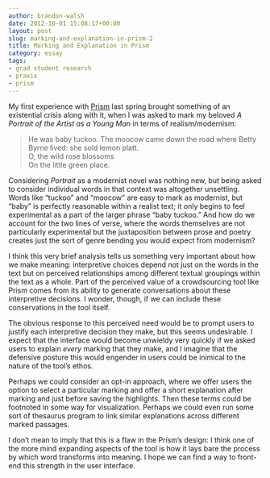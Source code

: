 ```yaml
---
author: brandon-walsh
date: 2012-10-01 15:08:17+00:00
layout: post
slug: marking-and-explanation-in-prism-2
title: Marking and Explanation in Prism
category: essay
tags:
- grad student research
- praxis
- prism
---
```


My first experience with [Prism](http://prism.scholarslab.org/) last spring brought something of an existential crisis along with it, when I was asked to mark my beloved _A Portrait of the Artist as a Young Man_ in terms of realism/modernism:


> He was baby tuckoo. The moocow came down the road where Betty Byrne lived: she sold lemon platt.<br>
O, the wild rose blossoms<br>
On the little green place.<br>


Considering _Portrait_ as a modernist novel was nothing new, but being asked to consider individual words in that context was altogether unsettling. Words like “tuckoo” and “moocow” are easy to mark as modernist, but “baby” is perfectly reasonable within a realist text; it only begins to feel experimental as a part of the larger phrase “baby tuckoo.” And how do we account for the two lines of verse, where the words themselves are not particularly experimental but the juxtaposition between prose and poetry creates just the sort of genre bending you would expect from modernism?

I think this very brief analysis tells us something very important about how we make meaning: interpretive choices depend not just on the words in the text but on perceived relationships among different textual groupings within the text as a whole. Part of the perceived value of a crowdsourcing tool like Prism comes from its ability to generate conversations about these interpretive decisions. I wonder, though, if we can include these conservations in the tool itself.

The obvious response to this perceived need would be to prompt users to justify each interpretive decision they make, but this seems undesirable. I expect that the interface would become unwieldy very quickly if we asked users to explain _every_ marking that they make, and I imagine that the defensive posture this would engender in users could be inimical to the nature of the tool’s ethos.

Perhaps we could consider an opt-in approach, where we offer users the option to select a particular marking and offer a short explanation after marking and just before saving the highlights. Then these terms could be footnoted in some way for visualization. Perhaps we could even run some sort of thesaurus program to link similar explanations across different marked passages.

I don’t mean to imply that this is a flaw in the Prism’s design: I think one of the more mind expanding aspects of the tool is how it lays bare the process by which word transforms into meaning. I hope we can find a way to front-end this strength in the user interface.
